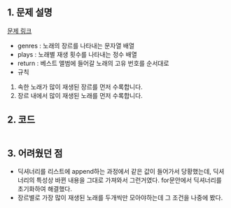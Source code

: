 ## 1. 문제 설명

[문제 링크](https://programmers.co.kr/learn/courses/30/lessons/42579)

- genres : 노래의 장르를 나타내는 문자열 배열
- plays : 노래별 재생 횟수를 나타내는 정수 배열
- return : 베스트 앨범에 들어갈 노래의 고유 번호를 순서대로
- 규칙

1. 속한 노래가 많이 재생된 장르를 먼저 수록합니다.
2. 장르 내에서 많이 재생된 노래를 먼저 수록합니다.

## 2. 코드

```python

```

## 3. 어려웠던 점

- 딕셔너리를 리스트에 append하는 과정에서 같은 값이 들어가서 당황했는데, 딕셔너리의 특성상 바뀐 내용을 그대로 가져와서 그런거였다. for문안에서 딕셔너리를 초기화하여 해결했다.
- 장르별로 가장 많이 재생된 노래를 두개씩만 모아야하는데 그 조건을 나중에 봤다.
